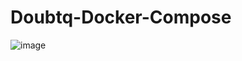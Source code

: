 # Doubtq-Docker-Compose
![image](https://github.com/doubtq/Doubtq-Docker-Compose/blob/main/image/1686885242374.jpg)
